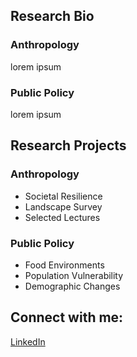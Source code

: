 
## Research Bio
### Anthropology
lorem ipsum
### Public Policy
lorem ipsum

## Research Projects
### Anthropology
- Societal Resilience
- Landscape Survey
- Selected Lectures

### Public Policy
- Food Environments
- Population Vulnerability
- Demographic Changes

## Connect with me:
[LinkedIn](https://www.linkedin.com/in/ryan-gardner-cook-phd/)
